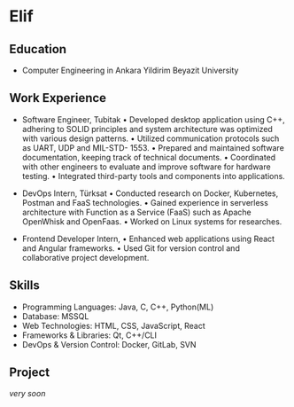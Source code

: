 # Elif

## Education

- Computer Engineering in Ankara Yildirim Beyazit University

## Work Experience

- Software Engineer, Tubitak
• Developed desktop application using C++, adhering to SOLID principles and system architecture was optimized with various design patterns.
• Utilized communication protocols such as UART, UDP and MIL-STD- 1553.
• Prepared and maintained software documentation, keeping track of technical documents.
• Coordinated with other engineers to evaluate and improve software for hardware testing.
• Integrated third-party tools and components into applications.

- DevOps Intern, Türksat
• Conducted research on Docker, Kubernetes, Postman and FaaS technologies.
• Gained experience in serverless architecture with Function as a Service (FaaS) such as Apache OpenWhisk and OpenFaas.
• Worked on Linux systems for researches.

- Frontend Developer Intern,
• Enhanced web applications using React and Angular frameworks.
• Used Git for version control and collaborative project development.

## Skills

- Programming Languages: Java, C, C++, Python(ML)
- Database: MSSQL
- Web Technologies: HTML, CSS, JavaScript, React
- Frameworks & Libraries: Qt, C++/CLI
- DevOps & Version Control: Docker, GitLab, SVN

## Project
_very soon_
